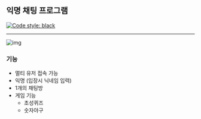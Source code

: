 ## 익명 채팅 프로그램

<p align="left">
<a href="https://github.com/psf/black"><img alt="Code style: black" src="https://img.shields.io/badge/code%20style-black-000000.svg"></a>
</p>

---

![img](https://user-images.githubusercontent.com/102791245/171104549-bc4c6a5e-fa02-45ff-aa12-9a15db2e23ba.png)

### 기능
- 멀티 유저 접속 가능
- 익명 (입장시 닉네임 입력)
- 1개의 채팅방
- 게임 기능
    - 초성퀴즈
    - 숫자야구